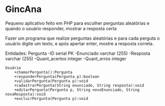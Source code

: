 GincAna
=======

Pequeno aplicativo feito em PHP para escolher perguntas aleatórias e quando o usuário responder, mostrar a resposta certa

Fazer um programa que realize perguntas aleatórias e para cada perguta o usuário digite um texto, e após apertar enter, mostre a resposta correta.

Entidades:
	Pergunta
		-ID serial PK
		-Enunciado varchar (255)
		-Resposta varchar (255)
		-Quant_acertos integer
		-Quant_erros integer

	Usuário
		+chamarPergunta():Pergunta
		+responderPergunta(Pergunta p):boolean
		+validarPergunta(Pergunta p):void
		+cadastrarPergunta(String enunciado, String resposta):void
		+editarPergunta(Pergunta p, String novoEnunciado, String novaResposta):void
		+excluirPergunta(Pergunta p):void



